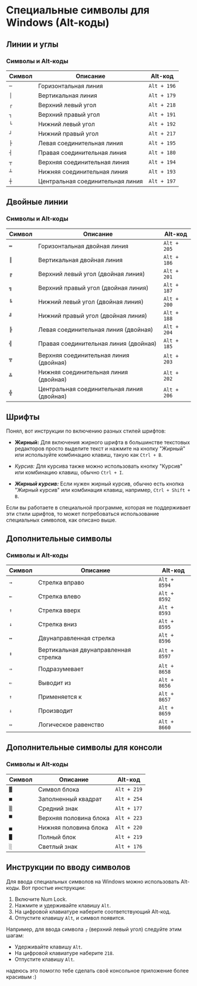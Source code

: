 ﻿# Специальные символы для Windows (Alt-коды)

## Линии и углы

### Символы и Alt-коды

| Символ | Описание | Alt-код     |
|--------|----------|-------------|
| `─`    | Горизонтальная линия | `Alt + 196` |
| `│`    | Вертикальная линия   | `Alt + 179` |
| `┌`    | Верхний левый угол   | `Alt + 218` |
| `┐`    | Верхний правый угол  | `Alt + 191` |
| `└`    | Нижний левый угол    | `Alt + 192` |
| `┘`    | Нижний правый угол   | `Alt + 217` |
| `├`    | Левая соединительная линия | `Alt + 195` |
| `┤`    | Правая соединительная линия | `Alt + 180` |
| `┬`    | Верхняя соединительная линия | `Alt + 194` |
| `┴`    | Нижняя соединительная линия | `Alt + 193` |
| `┼`    | Центральная соединительная линия | `Alt + 197` |

## Двойные линии

### Символы и Alt-коды

| Символ | Описание | Alt-код     |
|--------|----------|-------------|
| `═`    | Горизонтальная двойная линия | `Alt + 205` |
| `║`    | Вертикальная двойная линия   | `Alt + 186` |
| `╔`    | Верхний левый угол (двойная линия) | `Alt + 201` |
| `╗`    | Верхний правый угол (двойная линия) | `Alt + 187` |
| `╚`    | Нижний левый угол (двойная линия)  | `Alt + 200` |
| `╝`    | Нижний правый угол (двойная линия) | `Alt + 188` |
| `╠`    | Левая соединительная линия (двойная) | `Alt + 204` |
| `╣`    | Правая соединительная линия (двойная) | `Alt + 185` |
| `╦`    | Верхняя соединительная линия (двойная) | `Alt + 203` |
| `╩`    | Нижняя соединительная линия (двойная) | `Alt + 202` |
| `╬`    | Центральная соединительная линия (двойная) | `Alt + 206` |

## Шрифты

Понял, вот инструкции по включению разных стилей шрифтов:

- **Жирный:** Для включения жирного шрифта в большинстве текстовых редакторов просто выделите текст и нажмите на кнопку "Жирный" или используйте комбинацию клавиш, такую как `Ctrl + B`.
  
- *Курсив:* Для курсива также можно использовать кнопку "Курсив" или комбинацию клавиш, обычно `Ctrl + I`.
  
- ***Жирный курсив:*** Если нужен жирный курсив, обычно есть кнопка "Жирный курсив" или комбинация клавиш, например, `Ctrl + Shift + B`.

Если вы работаете в специальной программе, которая не поддерживает эти стили шрифтов, то может потребоваться использование специальных символов, как описано выше.
## Дополнительные символы

### Символы и Alt-коды

| Символ | Описание | Alt-код     |
|--------|----------|-------------|
| `→`    | Стрелка вправо      | `Alt + 8594` |
| `←`    | Стрелка влево        | `Alt + 8592` |
| `↑`    | Стрелка вверх        | `Alt + 8593` |
| `↓`    | Стрелка вниз          | `Alt + 8595` |
| `↔`    | Двунаправленная стрелка  | `Alt + 8596` |
| `↕`    | Вертикальная двунаправленная стрелка | `Alt + 8597` |
| `⇒`    | Подразумевает         | `Alt + 8658` |
| `⇐`    | Выводит из          | `Alt + 8656` |
| `⇑`    | Применяется к          | `Alt + 8657` |
| `⇓`    | Производит          | `Alt + 8659` |
| `⇔`    | Логическое равенство     | `Alt + 8660` |

## Дополнительные символы для консоли

### Символы и Alt-коды

| Символ | Описание | Alt-код     |
|--------|----------|-------------|
| `▓`    | Символ блока         | `Alt + 219` |
| `■`    | Заполненный квадрат   | `Alt + 254` |
| `▒`    | Средний знак          | `Alt + 177` |
| `▀`    | Верхняя половина блока | `Alt + 223` |
| `▄`    | Нижняя половина блока  | `Alt + 220` |
| `█`    | Полный блок           | `Alt + 219` |
| `░`    | Светлый знак          | `Alt + 176` |


## Инструкции по вводу символов

Для ввода специальных символов на Windows можно использовать Alt-коды. Вот простые инструкции:

1. Включите Num Lock.
2. Нажмите и удерживайте клавишу `Alt`.
3. На цифровой клавиатуре наберите соответствующий Alt-код.
4. Отпустите клавишу `Alt`, и символ появится.

Например, для ввода символа `┌` (верхний левый угол) следуйте этим шагам:

- Удерживайте клавишу `Alt`.
- На цифровой клавиатуре наберите `218`.
- Отпустите клавишу `Alt`.

надеюсь это помогло тебе сделать своё консольное приложение более красивым :)